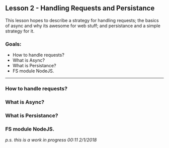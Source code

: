Lesson 2 - Handling Requests and Persistance
---
This lesson hopes to describe a strategy for handling requests; the basics of async and why its awesome for web stuff; and persistance and a simple strategy for it.

### Goals:
* How to handle requests?
* What is Async?
* What is Persistance?
* FS module NodeJS.
---
### How to handle requests?


### What is Async?


### What is Persistance?


### FS module NodeJS.

_p.s. this is a work in progress 00:11 2/1/2018_
